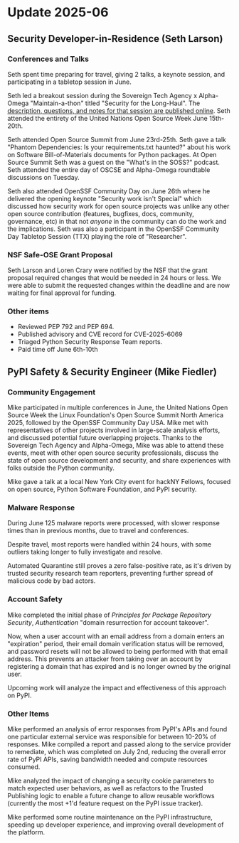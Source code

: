 # Update 2025-06

## Security Developer-in-Residence (Seth Larson)

### Conferences and Talks

Seth spent time preparing for travel, giving 2 talks, a keynote session,
and participating in a tabletop session in June.

Seth led a breakout session during the Sovereign Tech Agency x Alpha-Omega
"Maintain-a-thon" titled "Security for the Long-Haul". The [description,
questions, and notes for that session are published online](https://sethmlarson.dev/un-open-source-week-2025-security-for-the-long-haul).
Seth attended the entirety of the United Nations Open Source Week June 15th-20th.

Seth attended Open Source Summit from June 23rd-25th. Seth gave a talk
"Phantom Dependencies: Is your requirements.txt haunted?" about his work
on Software Bill-of-Materials documents for Python packages. At Open
Source Summit Seth was a guest on the "What's in the SOSS?"
podcast. Seth attended the entire day of OSCSE and Alpha-Omega roundtable
discussions on Tuesday.

Seth also attended OpenSSF Community Day on June 26th where he delivered the opening
keynote "Security work isn't Special" which discussed how security work
for open source projects was unlike any other open source contribution
(features, bugfixes, docs, community, governance, etc) in that
not *anyone* in the community can do the work and the implications.
Seth was also a participant in the OpenSSF Community Day Tabletop Session (TTX)
playing the role of "Researcher".

### NSF Safe-OSE Grant Proposal

Seth Larson and Loren Crary were notified by the NSF
that the grant proposal required changes that would
be needed in 24 hours or less. We were able to submit
the requested changes within the deadline and are
now waiting for final approval for funding.

### Other items

* Reviewed PEP 792 and PEP 694.
* Published advisory and CVE record for CVE-2025-6069
* Triaged Python Security Response Team reports.
* Paid time off June 6th-10th

## PyPI Safety & Security Engineer (Mike Fiedler)

### Community Engagement

Mike participated in multiple conferences in June,
the United Nations Open Source Week
the Linux Foundation's Open Source Summit North America 2025,
followed by the OpenSSF Community Day USA.
Mike met with representatives of other projects involved in large-scale analysis efforts,
and discussed potential future overlapping projects.
Thanks to the Sovereign Tech Agency and Alpha-Omega, Mike was able to attend these events,
meet with other open source security professionals,
discuss the state of open source development and security,
and share experiences with folks outside the Python community.

Mike gave a talk at a local New York City event for hackNY Fellows, focused on
open source, Python Software Foundation, and PyPI security.

### Malware Response

During June 125 malware reports were processed,
with slower response times than in previous months, due to travel and conferences.

Despite travel, most reports were handled within 24 hours,
with some outliers taking longer to fully investigate and resolve.

Automated Quarantine still proves a zero false-positive rate,
as it's driven by trusted security research team reporters,
preventing further spread of malicious code by bad actors.

### Account Safety

Mike completed the initial phase of *Principles for Package Repository Security*,
*Authentication* "domain resurrection for account takeover".

Now, when a user account with an email address from a domain enters an "expiration" period,
their email domain verification status will be removed,
and password resets will not be allowed to being performed with that email address.
This prevents an attacker from taking over an account by registering a domain
that has expired and is no longer owned by the original user.

Upcoming work will analyze the impact and effectiveness of this approach on PyPI.

### Other Items

Mike performed an analysis of error responses from PyPI's APIs and found
one particular external service was responsible for between 10-20% of responses.
Mike compiled a report and passed along to the service provider to remediate,
which was completed on July 2nd, reducing the overall error rate of PyPI APIs,
saving bandwidth needed and compute resources consumed.

Mike analyzed the impact of changing a security cookie parameters
to match expected user behaviors, as well as refactors to the Trusted Publishing
logic to enable a future change to allow reusable workflows
(currently the most +1'd feature request on the PyPI issue tracker).

Mike performed some routine maintenance on the PyPI infrastructure,
speeding up developer experience, and improving overall development of the platform.
